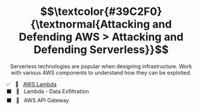 <h1 align="center"> $$\textcolor{#39C2F0}{\textnormal{Attacking and Defending AWS > Attacking and Defending Serverless}}$$ </h1>

<p align="center">Serverless technologies are popular when designing infrastructure. Work with various AWS components to understand how they can be exploited.</p>

✅ &nbsp; 🔗 &nbsp; [AWS Lambda](https://github.com/RosanaFSS/AWS-Attacking-and-Defending/blob/4-Attacking-and-Defending-Serverless/1%20.%20Medium%20%F0%9F%94%97%20-%20AWS%20Lambda.md)<br>
⬛ &nbsp; 🔗 &nbsp; Lambda - Data Exfiltration<br>
⬛ &nbsp; 🔗 &nbsp; AWS API Gateway<br>
